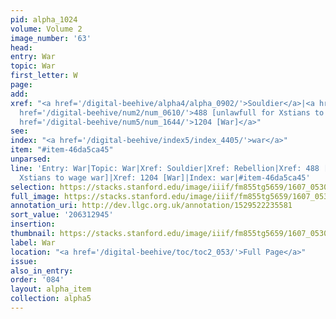 ```yaml
---
pid: alpha_1024
volume: Volume 2
image_number: '63'
head:
entry: War
topic: War
first_letter: W
page:
add:
xref: "<a href='/digital-beehive/alpha4/alpha_0902/'>Souldier</a>|<a href='/digital-beehive/alpha4/alpha_0782/'>Rebellion</a>|<a
  href='/digital-beehive/num2/num_0610/'>488 [unlawfull for Xstians to wage war]</a>|<a
  href='/digital-beehive/num5/num_1644/'>1204 [War]</a>"
see:
index: "<a href='/digital-beehive/index5/index_4405/'>war</a>"
item: "#item-46da5ca45"
unparsed:
line: 'Entry: War|Topic: War|Xref: Souldier|Xref: Rebellion|Xref: 488 [unlawfull for
  Xstians to wage war]|Xref: 1204 [War]|Index: war|#item-46da5ca45'
selection: https://stacks.stanford.edu/image/iiif/fm855tg5659/1607_0530/338,2945,2986,749/full/0/default.jpg
full_image: https://stacks.stanford.edu/image/iiif/fm855tg5659/1607_0530/full/full/0/default.jpg
annotation_uri: http://dev.llgc.org.uk/annotation/1529522235581
sort_value: '206312945'
insertion:
thumbnail: https://stacks.stanford.edu/image/iiif/fm855tg5659/1607_0530/338,2945,600,180/250,/0/default.jpg
label: War
location: "<a href='/digital-beehive/toc/toc2_053/'>Full Page</a>"
issue:
also_in_entry:
order: '084'
layout: alpha_item
collection: alpha5
---
```

